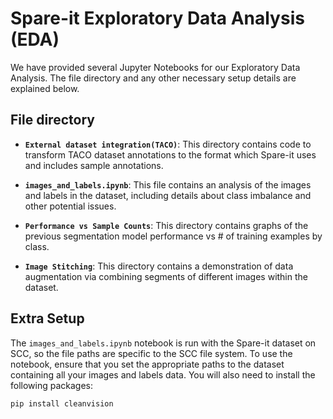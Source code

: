 # Spare-it Exploratory Data Analysis (EDA)

We have provided several Jupyter Notebooks for our Exploratory Data Analysis. The file directory and any other necessary setup details are explained below. 


## File directory

- **`External dataset integration(TACO)`**: This directory contains code to transform TACO dataset annotations to the format which Spare-it uses and includes sample annotations.

- **`images_and_labels.ipynb`**: This file contains an analysis of the images and labels in the dataset, including details about class imbalance and other potential issues. 

- **`Performance vs Sample Counts`**: This directory contains graphs of the previous segmentation model performance vs # of training examples by class.

- **`Image Stitching`**: This directory contains a demonstration of data augmentation via combining segments of different images within the dataset. 

## Extra Setup

The `images_and_labels.ipynb` notebook is run with the Spare-it dataset on SCC, so the file paths are specific to the SCC file system. To use the notebook, ensure that you set the appropriate paths to the dataset containing all your images and labels data. You will also need to install the following packages: 

```
pip install cleanvision
```

